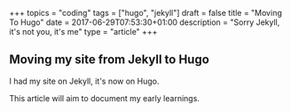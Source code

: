 +++
topics = "coding"
tags = ["hugo", "jekyll"]
draft = false
title = "Moving To Hugo"
date = 2017-06-29T07:53:30+01:00
description = "Sorry Jekyll, it's not you, it's me"
type = "article"
+++

## Moving my site from Jekyll to Hugo

I had my site on Jekyll, it's now on Hugo.

This article will aim to document my early learnings.
